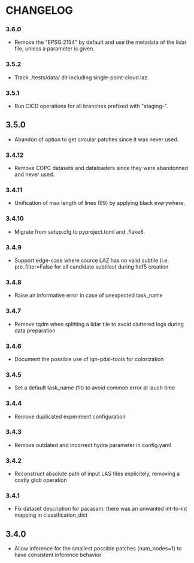 # CHANGELOG

### 3.6.0
- Remove the "EPSG:2154" by default and use the metadata of the lidar file, unless a parameter is given.


### 3.5.2
- Track ./tests/data/ dir including single-point-cloud.laz.

### 3.5.1
- Run CICD operations for all branches prefixed with "staging-".

## 3.5.0
- Abandon of option to get circular patches since it was never used.

### 3.4.12
- Remove COPC datasets and dataloaders since they were abandonned and never used.

### 3.4.11
- Unification of max length of lines (99) by applying black everywhere.

### 3.4.10
- Migrate from setup.cfg to pyproject.toml and .flake8.

### 3.4.9
- Support edge-case where source LAZ has no valid subtile (i.e. pre_filter=False for all candidate subtiles) during hdf5 creation

### 3.4.8
- Raise an informative error in case of unexpected task_name

### 3.4.7
- Remove tqdm when splitting a lidar tile to avoid cluttered logs during data preparation

### 3.4.6
- Document the possible use of ign-pdal-tools for colorization

### 3.4.5
- Set a default task_name (fit) to avoid common error at lauch time

### 3.4.4
- Remove duplicated experiment configuration

### 3.4.3
- Remove outdated and incorrect hydra parameter in config.yaml

### 3.4.2
- Reconstruct absolute path of input LAS files explicitely, removing a costly glob operation

### 3.4.1
- Fix dataset description for pacasam: there was an unwanted int-to-int mapping in classification_dict

## 3.4.0
- Allow inference for the smallest possible patches (num_nodes=1) to have consistent inference behavior 

